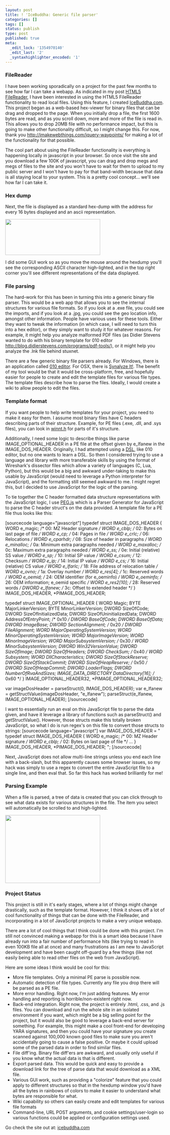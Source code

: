```yaml
---
layout: post
title: ! 'IceBuddha: Generic file parser'
categories: []
tags: []
status: publish
type: post
published: true
meta:
  _edit_lock: '1354970140'
  _edit_last: '2'
  _syntaxhighlighter_encoded: '1'
---
```

<h3>FileReader</h3>
I have been working sporadically on a project for the past few months to see how far I can take a webapp.  As indicated in my post <a href="http://0xdabbad00.com/2012/03/18/html5-filereader/">HTML5 FileReader</a>, I have been interested in using the HTML5 FileReader functionality to read local files.  Using this feature, I created <a href="http://icebuddha.com">IceBuddha.com</a>.  This project began as a web-based hex-viewer for binary files that can be drag and dropped to the page.  When you initially drop a file, the first 1600 bytes are read, and as you scroll down, more and more of the file is read in.  This allows you to drop 20MB file with no performance impact, but this is going to make other functionality difficult, so I might change this.   For now, thank you <a href="http://imakewebthings.com/jquery-waypoints/">http://imakewebthings.com/jquery-waypoints/</a> for making a lot of the functionality for that possible.

The cool part about using the FileReader functionality is everything is happening locally in javascript in your browser.  So once visit the site and you download a few 100K of javascript, you can drag and drop megs and megs of files to the site and you won't have to wait for them to upload to my public server and I won't have to pay for that band-width because that data is all staying local to your system.  This is a pretty cool concept... we'll see how far I can take it.

<h3>Hex dump</h3>
Next, the file is displayed as a standard hex-dump with the address for every 16 bytes displayed and an ascii representation.

<a href="http://0xdabbad00.com/wp-content/uploads/2012/07/icebuddha-hexdump.png"><img src="http://0xdabbad00.com/wp-content/uploads/2012/07/icebuddha-hexdump-300x113.png" alt="" title="IceBuddha - hex dump" width="300" height="113" class="alignnone size-medium wp-image-444" /></a>

I did some GUI work so as you move the mouse around the hexdump you'll see the corresponding ASCII character high-lighted, and in the top right corner you'll see different representations of the data displayed.

<h3>File parsing</h3>
The hard-work for this has been in turning this into a generic binary file parser.  This would be a web app that allows you to see the internal structures for various file formats.  So if you look at a .exe file, you could see the imports, and if you look at a .jpg, you could see the geo location info, amongst other information.  People have various uses for these tools.  Either they want to tweak the information (in which case, I will need to turn this into a hex editor), or they simply want to study it for whatever reasons. For example, it might help you analyze malformed PDF files (as Didier Stevens wanted to do with his binary template for 010 editor <a href="http://blog.didierstevens.com/programs/pdf-tools/">http://blog.didierstevens.com/programs/pdf-tools/</a>), or it might help you analyze the .lnk file behind stuxnet.

There are a few generic binary file parsers already.  For Windows, there is an application called <a href="http://www.sweetscape.com/010editor/">010 editor</a>.  For OSX, there is <a href="http://www.synalysis.net/">Synalyze It!</a>.  The benefit of my tool would be that it would be cross-platform, free, and hopefully easier for people to create and edit the template files for various file types.  The template files describe how to parse the files.  Ideally, I would create a wiki to allow people to edit the files.

<h3>Template format</h3>
If you want people to help write templates for your project, you need to make it easy for them.  I assume most binary files have C headers describing parts of their structure.  Example, for PE files (.exe, .dll, and .sys files), you can look in <a href="http://source.winehq.org/source/include/winnt.h">winnt.h</a> for parts of it's structure.

Additionally, I need some logic to describe things like parse IMAGE_OPTIONAL_HEADER in a PE file at the offset given by e_lfanew in the IMAGE_DOS_HEADER.  Originally, I had attempted using a <a href="http://en.wikipedia.org/wiki/Domain-specific_language">DSL</a>, like 010 editor, but no one wants to learn a DSL.  So then I considered trying to use a language and library with more transferable skills by using the format of Wireshark's dissector files which allow a variety of languages (C, Lua, Python), but this would be a big and awkward under-taking to make this usable by JavaScript (would need to leverage a Python interpreter for JavaScript), and the formatting still seemed awkward to me.  I might regret this, but I decided to use JavaScript for the logic of the parsing.

To tie together the C header formatted data structure representations with the JavaScript logic, I use <a href="http://pegjs.majda.cz/">PEG.js</a> which is a Parser Generator for JavaScript to parse the C header struct's on the data provided.  A template file for a PE file thus looks like this:

[sourcecode language="javascript"]
typedef struct IMAGE_DOS_HEADER {
	WORD  e_magic;      /* 00: MZ Header signature */
	WORD  e_cblp;       /* 02: Bytes on last page of file */
	WORD  e_cp;         /* 04: Pages in file */
	WORD  e_crlc;       /* 06: Relocations */
	WORD  e_cparhdr;    /* 08: Size of header in paragraphs */
	WORD  e_minalloc;   /* 0a: Minimum extra paragraphs needed */
	WORD  e_maxalloc;   /* 0c: Maximum extra paragraphs needed */
	WORD  e_ss;         /* 0e: Initial (relative) SS value */
	WORD  e_sp;         /* 10: Initial SP value */
	WORD  e_csum;       /* 12: Checksum */
	WORD  e_ip;         /* 14: Initial IP value */
	WORD  e_cs;         /* 16: Initial (relative) CS value */
	WORD  e_lfarlc;     /* 18: File address of relocation table */
	WORD  e_ovno;       /* 1a: Overlay number */
	WORD  e_res[4];     /* 1c: Reserved words */
	WORD  e_oemid;      /* 24: OEM identifier (for e_oeminfo) */
	WORD  e_oeminfo;    /* 26: OEM information; e_oemid specific */
	WORD  e_res2[10];   /* 28: Reserved words */
	DWORD e_lfanew;     /* 3c: Offset to extended header */
} IMAGE_DOS_HEADER, *PIMAGE_DOS_HEADER;

typedef struct IMAGE_OPTIONAL_HEADER {
	WORD  Magic;
	BYTE  MajorLinkerVersion;
	BYTE  MinorLinkerVersion;
	DWORD SizeOfCode;
	DWORD SizeOfInitializedData;
	DWORD SizeOfUninitializedData;
	DWORD AddressOfEntryPoint;            /* 0x10 */
	DWORD BaseOfCode;
	DWORD BaseOfData;
	DWORD ImageBase;
	DWORD SectionAlignment;               /* 0x20 */
	DWORD FileAlignment;
	WORD  MajorOperatingSystemVersion;
	WORD  MinorOperatingSystemVersion;
	WORD  MajorImageVersion;
	WORD  MinorImageVersion;
	WORD  MajorSubsystemVersion;          /* 0x30 */
	WORD  MinorSubsystemVersion;
	DWORD Win32VersionValue;
	DWORD SizeOfImage;
	DWORD SizeOfHeaders;
	DWORD CheckSum;                       /* 0x40 */
	WORD  Subsystem;
	WORD  DllCharacteristics;
	DWORD SizeOfStackReserve;
	DWORD SizeOfStackCommit;
	DWORD SizeOfHeapReserve;              /* 0x50 */
	DWORD SizeOfHeapCommit;
	DWORD LoaderFlags;
	DWORD NumberOfRvaAndSizes;
	IMAGE_DATA_DIRECTORY DataDirectory[16]; /* 0x60 */
} IMAGE_OPTIONAL_HEADER32, *PIMAGE_OPTIONAL_HEADER32;


var imageDosHeader = parseStruct(0, IMAGE_DOS_HEADER);
var e_lfanew = getStructValue(imageDosHeader, &quot;e_lfanew&quot;);
parseStruct(e_lfanew, IMAGE_OPTIONAL_HEADER);
[/sourcecode]

I want to essentially run an eval on this JavaScript file to parse the data given, and have it leverage a library of functions such as parseStruct() and getStructValue().  However, those structs make this totally broken JavaScript, so what I do is run regex's on this file to convert those structs to strings:
[sourcecode language="javascript"]
var IMAGE_DOS_HEADER = &quot;
typedef struct IMAGE_DOS_HEADER {
	WORD  e_magic;      /* 00: MZ Header signature */
	WORD  e_cblp;       /* 02: Bytes on last page of file */
	...
} IMAGE_DOS_HEADER, *PIMAGE_DOS_HEADER;
&quot;;
[/sourcecode]

Next, JavaScript does not allow multi-line strings unless you end each line with a back-slash, but this apparently causes some browser issues, so my hack was simply to use a regex to convert the entire JavaScript file to a single line, and then eval that.  So far this hack has worked brilliantly for me!

<h3>Parsing Example</h3>
When a file is parsed, a tree of data is created that you can click through to see what data exists for various structures in the file.  The item you select will automatically be scrolled to and high-lighted.

<a href="http://0xdabbad00.com/wp-content/uploads/2012/07/IceBuddha_parsing.png"><img src="http://0xdabbad00.com/wp-content/uploads/2012/07/IceBuddha_parsing-300x214.png" alt="" title="IceBuddha Parsing" width="300" height="214" class="alignnone size-medium wp-image-455" /></a>

<h3>Project Status</h3>
This project is still in it's early stages, where a lot of things might change drastically, such as the template format.  However, I think it shows off a lot of cool functionality of things that can be done with the FileReader, and incorporating in a lot of JavaScript projects to make a very unique webapp.

There are a lot of cool things that I think could be done with this project.  I'm still not convinced making a webapp for this is a smart idea because I have already run into a fair number of performance hits (like trying to read in even 100KB file all at once) and many frustrations as I am new to JavaScript development and have been caught off-guard by a few things (like not easily being able to read other files on the web from JavaScript).

Here are some ideas I think would be cool for this:
<ul>
<li>More file templates.  Only a minimal PE parse is possible now.
<li>Automatic detection of file types.  Currently any file you drop there will be parsed as a PE file.
<li>More error handling.  Right now, I'm just adding features.  My error handling and reporting is horrible/non-existent right now.
<li>Back-end integration. Right now, the project is entirely .html, .css, and .js files.  You can download and run the whole site in an isolated environment if you want, which might be a big selling point for the project, but it would also be good to leverage a back-end server for something.  For example, this might make a cool front-end for developing YARA signatures, and then you could have your signature you create scanned against 100,000 known good files to make sure you aren't accidentally going to cause a false positive.  Or maybe it could upload some of the parsed data in order to find similar files.
<li>File diff'ing.  Binary file diff'ers are awkward, and usually only useful if you know what the actual data is that is different.
<li>Export parsed data.  This would be quick and easy to provide a download link for the tree of parse data that would download as a XML file.
<li>Various GUI work, such as providing a "colorize" feature that you could apply to different structures so that in the hexdump window you'd have all the bytes in rainbows of colors to make it easier to understand what bytes are responsible for what.
<li>Wiki capability so others can easily create and edit templates for various file formats
<li>Command-line, URL POST arguments, and cookie settings/user-login so various functions could be applied or configuration settings used.
</ul>

Go check the site out at: <a href="http://icebuddha.com">icebuddha.com</a>
